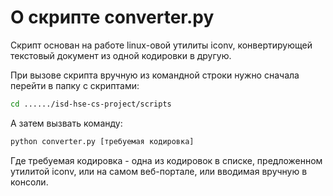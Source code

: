 # О скрипте converter.py

Скрипт основан на работе linux-овой утилиты iconv, конвертирующей текстовый документ из одной кодировки в другую.

При вызове скрипта вручную из командной строки нужно  сначала перейти в папку с скриптами:

```bash
cd ....../isd-hse-cs-project/scripts
```

А затем вызвать команду:

```bash
python converter.py [требуемая кодировка]
```

Где требуемая кодировка - одна из кодировок в списке, предложенном утилитой iconv, или на самом веб-портале, или вводимая вручную в консоли.

